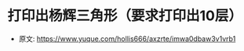 # 打印出杨辉三角形（要求打印出10层）
<!--page header-->




<!--page footer-->
- 原文: <https://www.yuque.com/hollis666/axzrte/imwa0dbaw3v1vrb1>